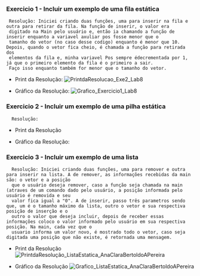 ### Exercicio 1 - Incluir um exemplo de uma fila estática 

     Resolução: Iniciei criando duas funções, uma para inserir na fila e outra para retirar da fila. Na função de inserir, o valor era 
     digitado na Main pelo usuário e, então ia chamando a função de inserir enquanto a variavel axuliar pos fosse menor que o 
     tamanho do vetor (no caso desse codigo) enquanto é menor que 10. Depois, quando o vetor fica cheio, é chamada a função para retirada dos 
     elementos da fila e, minha variavel Pos sempre édecrementada por 1, já que o primeiro elemento da fila é o primeiro a sair. 
     Faço isso enquanto também for menor que o tamanho do vetor.
    
+ Print da Resolução: 
![PrintdaResolucao_Exe2_Lab8](https://user-images.githubusercontent.com/101759772/199851093-b9ab3ac2-1554-4131-9e44-7678a8147569.PNG)

 + Gráfico da Resolução:
 ![Grafico_Exercicio1_Lab8](https://user-images.githubusercontent.com/101759772/199852303-5df2db7b-3ea0-4582-9e99-e318d19170f3.PNG)

 

### Exercicio 2 - Incluir um exemplo de uma pilha estática

      Resolução: 
      
+ Print da Resolução


+ Gráfico da Resolução:



### Exercicio 3 - Incluir um exemplo de uma lista
      Resolução: Iniciei criando duas funções, uma para remover e outra para inserir na lista. A de remover, as informações recebidas da main são: o vetor e a posição
      que o usuário deseja remover, caso a função seja chamada na main (atraves de um comando dado pelo usuário, a posição informada pelo usuário é removida e seu 
      valor fica igual a "0". A de inserir, passo três parametros sendo que, um é o tamanho máximo da lista, outro o vetor e sua respectiva posição de inserção e o  
      outro o valor que deseja incluir, depois de receber essas informações coloco o valor informado pelo usuário em sua respectiva posição. Na main, cada vez que o 
      usuario informa um valor novo, é mostrado todo o vetor, caso seja digitada uma posição que não existe, é retornada uma mensagem. 
      
+ Print da Resolução 
![PrintdaResolução_ListaEstatica_AnaClaraBertoldoAPereira](https://user-images.githubusercontent.com/101759772/201550807-6a7868bc-b869-4ed9-8a57-e114e3b90fda.jpg)

+ Gráfico da Resolução
![Grafico_ListaEstatica_AnaClaraBertoldoAPereira](https://user-images.githubusercontent.com/101759772/201551457-0f8fd35e-01e0-4da3-bc7b-75f622278d12.jpg)

